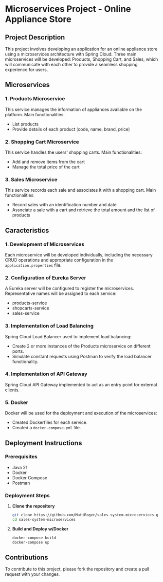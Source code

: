 # Microservices Project - Online Appliance Store

## Project Description

This project involves developing an application for an online appliance store using a microservices architecture with Spring Cloud. Three main microservices will be developed: Products, Shopping Cart, and Sales, which will communicate with each other to provide a seamless shopping experience for users.

## Microservices

### 1. Products Microservice
This service manages the information of appliances available on the platform. Main functionalities:
- List products
- Provide details of each product (code, name, brand, price)

### 2. Shopping Cart Microservice
This service handles the users' shopping carts. Main functionalities:
- Add and remove items from the cart
- Manage the total price of the cart

### 3. Sales Microservice
This service records each sale and associates it with a shopping cart. Main functionalities:
- Record sales with an identification number and date
- Associate a sale with a cart and retrieve the total amount and the list of products

## Caracteristics

### 1. Development of Microservices

Each microservice will be developed individually, including the necessary CRUD operations and appropriate configuration in the `application.properties` file.

### 2. Configuration of Eureka Server

A Eureka server will be configured to register the microservices. Representative names will be assigned to each service:
- products-service
- shopcarts-service
- sales-service

### 3. Implementation of Load Balancing

Spring Cloud Load Balancer used to implement load balancing:
- Create 2 or more instances of the Products microservice on different ports.
- Simulate constant requests using Postman to verify the load balancer functionality.

### 4. Implementation of API Gateway

Spring Cloud API Gateway implemented to act as an entry point for external clients.

### 5. Docker

Docker will be used for the deployment and execution of the microservices:
- Created Dockerfiles for each service.
- Created a `docker-compose.yml` file.

## Deployment Instructions

### Prerequisites
- Java 21
- Docker
- Docker Compose
- Postman

### Deployment Steps

1. **Clone the repository**
   ```bash
   git clone https://github.com/MatiRoger/sales-system-microservices.git
   cd sales-system-microservices
2. **Build and Deploy w/Docker**
   ```bash
   docker-compose build
   docker-compose up

## Contributions
To contribute to this project, please fork the repository and create a pull request with your changes.

